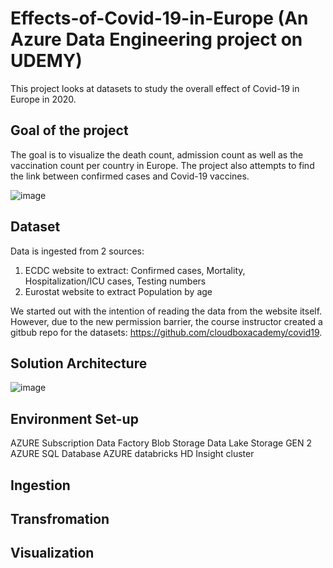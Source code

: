 # Effects-of-Covid-19-in-Europe (An Azure Data Engineering project on UDEMY)
This project looks at datasets to study the overall effect of Covid-19 in Europe in 2020.

## Goal of the project
The goal is to visualize the death count, admission count as well as the vaccination count per country in Europe. The project also attempts to find the link between confirmed cases
and Covid-19 vaccines.

![image](https://github.com/user-attachments/assets/618d7296-7e72-402e-ac96-52183cbae643)


## Dataset
Data is ingested from 2 sources:
1. ECDC website to extract: Confirmed cases, Mortality, Hospitalization/ICU cases, Testing numbers
2. Eurostat website to extract Population by age

We started out with the intention of reading the data from the website itself. However, due to the new permission barrier, the course instructor created a gitbub repo for the 
datasets: https://github.com/cloudboxacademy/covid19.

## Solution Architecture
![image](https://github.com/user-attachments/assets/9c7a7905-b1b7-4c06-877e-f4fe2a88cee6)

## Environment Set-up
AZURE Subscription
Data Factory
Blob Storage
Data Lake Storage GEN 2
AZURE SQL Database
AZURE databricks
HD Insight cluster


## Ingestion  



## Transfromation

## Visualization














